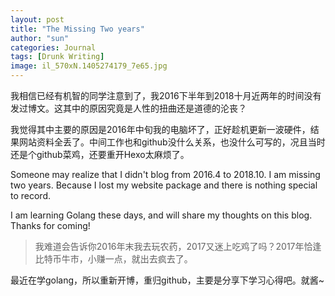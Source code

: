 ```yaml
---
layout: post
title: "The Missing Two years"
author: "sun"
categories: Journal
tags: [Drunk Writing]
image: il_570xN.1405274179_7e65.jpg
---
```


我相信已经有机智的同学注意到了，我2016下半年到2018十月近两年的时间没有发过博文。这其中的原因究竟是人性的扭曲还是道德的沦丧？

我觉得其中主要的原因是2016年中旬我的电脑坏了，正好趁机更新一波硬件，结果网站资料全丢了。中间工作也和github没什么关系，也没什么可写的，况且当时还是个github菜鸡，还要重开Hexo太麻烦了。

Someone may realize that I didn't blog from 2016.4 to 2018.10. I am missing two years. Because I lost my website package and there is nothing special to record. 

I am learning Golang these days, and will share my thoughts on this blog. Thanks for coming!


> 我难道会告诉你2016年末我去玩农药，2017又迷上吃鸡了吗？2017年恰逢比特币牛市，小赚一点，就出去疯去了。

最近在学golang，所以重新开博，重归github，主要是分享下学习心得吧。就酱~
